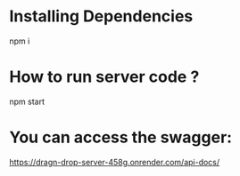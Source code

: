 # Installing Dependencies
npm i

# How to run server code ?
npm start

# You can access the swagger:
https://dragn-drop-server-458g.onrender.com/api-docs/
